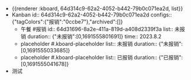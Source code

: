 - {{renderer :kboard, 64d314c9-62a2-4052-b442-79b0c071ea2d, list}}
- Kanban
  id:: 64d314c9-62a2-4052-b442-79b0c071ea2d
  configs:: {"tagColors":{"报销":"0ccbe7"},"archived":[]}
	- 午餐 #报销
	  id:: 64d31696-8a2e-411a-819d-a408d2339f3a
	  list:: 未报销
	  duration:: {"未报销":[0,1691555801691]}
	  time:: 2023.8.2
	- placeholder #.kboard-placeholder
	  list:: 未报销
	  duration:: {"未报销":[0,1691555033685]}
	- placeholder #.kboard-placeholder
	  list:: 已报销
	  duration:: {"已报销":[0,1691555041678]}
- 测试